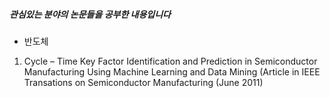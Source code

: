 ##### 관심있는 분야의 논문들을 공부한 내용입니다
+ 반도체
1. Cycle – Time Key Factor Identification and Prediction in Semiconductor Manufacturing Using Machine Learning and Data Mining  (Article in IEEE Transations on Semiconductor Manufacturing (June 2011)

 
